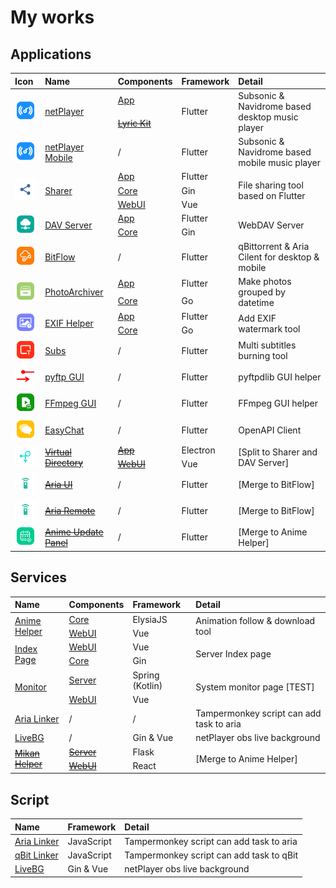 # My works

## Applications

<table style="text-align: left">
<thead>
    <tr>
        <th>Icon</th>
        <th>Name</th>
        <th>Components</th>
        <th>Framework</th>
        <th>Detail</th>
    </tr>
</thead>
<tbody>
    <tr>
        <td rowspan="2"><img src="./assets/netplayer.png" width=50/></td>
        <td rowspan="2"><a href="https://github.com/Zhoucheng133/netPlayer-Next">netPlayer</a></td>
        <td><a href="https://github.com/Zhoucheng133/netPlayer-Next">App</a></td>
        <td rowspan="2">Flutter</td>
        <td rowspan="2">Subsonic & Navidrome based desktop music player</td>
    </tr>
    <tr>
        <td><del><a href="https://github.com/Zhoucheng133/netPlayer-mini-kit">Lyric Kit</a></del></td>
    </tr>
    <tr>
        <td><img src="./assets/netplayer.png" width=50/></td>
        <td><a href="https://github.com/Zhoucheng133/netPlayer-Mobile">netPlayer Mobile</a></td>
        <td>/</td>
        <td>Flutter</td>
        <td>Subsonic & Navidrome based mobile music player</td>
    </tr>
    <tr>
        <td rowspan="3"><img src="./assets/sharer.png" width=50/></td>
        <td rowspan="3"><a href="https://github.com/Zhoucheng133/Sharer-App">Sharer</a></td>
        <td><a href="https://github.com/Zhoucheng133/Sharer-App">App</a></td>
        <td>Flutter</td>
        <td rowspan="3">File sharing tool based on Flutter</td>
    </tr>
    <tr>
        <td><a href="https://github.com/Zhoucheng133/Sharer-Core">Core</a></td>
        <td>Gin</td>
    </tr>
    <tr>
        <td><a href="https://github.com/Zhoucheng133/Sharer-Web">WebUI</a></td>
        <td>Vue</td>
    </tr>
    <tr>
        <td rowspan="2"><img src="./assets/dav.png" width=50/></td>
        <td rowspan="2"><a href="https://github.com/Zhoucheng133/DAV-Server">DAV Server</a></td>
        <td><a href="https://github.com/Zhoucheng133/DAV-Server">App</a></td>
        <td>Flutter</td>
        <td rowspan="2">WebDAV Server</td>
    </tr>
    <tr>
        <td><a href="https://github.com/Zhoucheng133/DAV-Core">Core</a></td>
        <td>Gin</td>
    </tr>
    <tr>
        <td><img src="./assets/bitflow.png" width=50/></td>
        <td><a href="https://github.com/Zhoucheng133/BitFlow">BitFlow</a></td>
        <td>/</td>
        <td>Flutter</td>
        <td >qBittorrent & Aria Cilent for desktop & mobile</td>
    </tr>
    <tr>
        <td rowspan="2"><img src="./assets/archiver.png" width=50/></td>
        <td rowspan="2"><a href="https://github.com/Zhoucheng133/Photo-Archiver">PhotoArchiver</a></td>
        <td><a href="https://github.com/Zhoucheng133/Photo-Archiver">App</a></td>
        <td>Flutter</td>
        <td rowspan="2">Make photos grouped by datetime</td>
    </tr>
    <tr>
        <td><a href="https://github.com/Zhoucheng133/PhotoArchiver-Core">Core</a></td>
        <td>Go</td>
    </tr>
    <tr>
        <td rowspan="2"><img src="./assets/exif.png" width=50/></td>
        <td rowspan="2"><a href="https://github.com/Zhoucheng133/EXIF-Helper">EXIF Helper</a></td>
        <td><a href="https://github.com/Zhoucheng133/EXIF-Helper">App</a></td>
        <td>Flutter</td>
        <td rowspan="2">Add EXIF ​​watermark tool</td>
    </tr>
    <tr>
        <td><a href="https://github.com/Zhoucheng133/EXIF-Helper-Core">Core</a></td>
        <td>Go</td>
    </tr>
    <tr>
        <td><img src="./assets/subs.png" width=50/></td>
        <td><a href="https://github.com/Zhoucheng133/Subs">Subs</a></td>
        <td>/</td>
        <td>Flutter</td>
        <td>Multi subtitles burning tool</td>
    </tr>
    <tr>
        <td><img src="./assets/pyftp.png" width=50/></td>
        <td><a href="https://github.com/Zhoucheng133/pyftp-GUI">pyftp GUI</a></td>
        <td>/</td>
        <td>Flutter</td>
        <td>pyftpdlib GUI helper</td>
    </tr>
    <tr>
        <td><img src="./assets/ffmpeg.png" width=50/></td>
        <td><a href="https://github.com/Zhoucheng133/FFmpegGUI">FFmpeg GUI</a></td>
        <td>/</td>
        <td>Flutter</td>
        <td>FFmpeg GUI helper</td>
    </tr>
    <tr>
        <td><img src="./assets/easychat.png" width=50/></td>
        <td><a href="https://github.com/Zhoucheng133/EasyChat">EasyChat</a></td>
        <td>/</td>
        <td>Flutter</td>
        <td>OpenAPI Client</td>
    </tr>
    <tr>
        <td rowspan="2"><img src="./assets/vd.png" width=50/></td>
        <td rowspan="2"><del><a href="https://github.com/Zhoucheng133/virtual-directory">Virtual Directory</a></del></td>
        <td><del><a href="https://github.com/Zhoucheng133/virtual-directory">App</a></del></td>
        <td>Electron</td>
        <td rowspan="2">[Split to Sharer and DAV Server]</td>
    </tr>
    <tr>
        <td><del><a href="https://github.com/Zhoucheng133/virtual-dir-page">WebUI</a></del></td>
        <td>Vue</td>
    </tr>
    <tr>
        <td><img src="./assets/ariaui.png" width=50/></td>
        <td><del><a href="https://github.com/Zhoucheng133/AriaUI">Aria UI</a></del></td>
        <td>/</td>
        <td>Flutter</td>
        <td>[Merge to BitFlow]</td>
    </tr>
    <tr>
        <td><img src="./assets/ariaui.png" width=50/></td>
        <td><del><a href="https://github.com/Zhoucheng133/Aria-Remote">Aria Remote</a></del></td>
        <td>/</td>
        <td>Flutter</td>
        <td>[Merge to BitFlow]</td>
    </tr>
    <tr>
        <td><img src="./assets/aup.png" width=50/></td>
        <td> <a href="https://github.com/Zhoucheng133/Anime-Update-Panel"><del>Anime Update Panel</del></a></td>
        <td>/</td>
        <td>Flutter</td>
        <td>[Merge to Anime Helper]</td>
    </tr>
</tbody>
</table>

## Services

<table style="text-align: left">
<thead>
    <tr>
        <th>Name</th>
        <th>Components</th>
        <th>Framework</th>
        <th>Detail</th>
    </tr>
</thead>
<tbody>
    <tr>
        <td rowspan="2"><a href="https://github.com/Zhoucheng133/Anime-Helper">Anime Helper</a></td>
        <td><a href="https://github.com/Zhoucheng133/Anime-Helper">Core</a></td>
        <td>ElysiaJS</td>
        <td rowspan="2">Animation follow & download tool</td>
    </tr>
    <tr>
        <td><a href="https://github.com/Zhoucheng133/Anime-Helper-UI">WebUI</a></td>
        <td>Vue</td>
    </tr>
    <tr>
        <td rowspan="2"><a href="https://github.com/Zhoucheng133/Index-Page">Index Page</a></td>
        <td><a href="https://github.com/Zhoucheng133/Index-Page">WebUI</a></td>
        <td>Vue</td>
        <td rowspan="2">Server Index page</td>
    </tr>
    <tr>
        <td><a href="https://github.com/Zhoucheng133/Index-Page-Core">Core</a></td>
        <td>Gin</td>
    </tr>
    <tr>
        <td rowspan="2"><a href="https://github.com/Zhoucheng133/Monitor">Monitor</a></td>
        <td><a href="https://github.com/Zhoucheng133/Monitor">Server</a></td>
        <td>Spring (Kotlin)</td>
        <td rowspan="2">System monitor page [TEST]</td>
    </tr>
    <tr>
        <td><a href="https://github.com/Zhoucheng133/Monitor-UI">WebUI</a></td>
        <td>Vue</td>
    </tr>
    <tr>
        <td><a href="https://github.com/Zhoucheng133/Aria-Linker">Aria Linker</a></td>
        <td>/</td>
        <td>/</td>
        <td>Tampermonkey script can add task to aria</td>
    </tr>
    <tr>
        <td><a href="https://github.com/Zhoucheng133/Live-BG">LiveBG</a></td>
        <td>/</td>
        <td>Gin & Vue</td>
        <td>netPlayer obs live background</td>
    </tr>
    <tr>
        <td rowspan="2"><del><a href="https://github.com/Zhoucheng133/Mikan-Helper">Mikan Helper</a></del></td>
        <td><del><a href="https://github.com/Zhoucheng133/Mikan-Helper">Server</a></del></td>
        <td>Flask</td>
        <td rowspan="2">[Merge to Anime Helper]</td>
    </tr>
    <tr>
        <td><del><a href="https://github.com/Zhoucheng133/Anime-Helper-Web">WebUI</a></del></td>
        <td>React</td>
    </tr>
</tbody>
</table>

## Script

<table style="text-align: left">
<thead>
    <tr>
        <th>Name</th>
        <th>Framework</th>
        <th>Detail</th>
    </tr>
</thead>
<tbody>
    <tr>
        <td><a href="https://github.com/Zhoucheng133/Aria-Linker">Aria Linker</a></td>
        <td>JavaScript</td>
        <td>Tampermonkey script can add task to aria</td>
    </tr>
    <tr>
        <td><a href="https://github.com/Zhoucheng133/qBit-Linker">qBit Linker</a></td>
        <td>JavaScript</td>
        <td>Tampermonkey script can add task to qBit</td>
    </tr>
    <tr>
        <td><a href="https://github.com/Zhoucheng133/Live-BG">LiveBG</a></td>
        <td>Gin & Vue</td>
        <td>netPlayer obs live background</td>
    </tr>
</tbody>
</table>